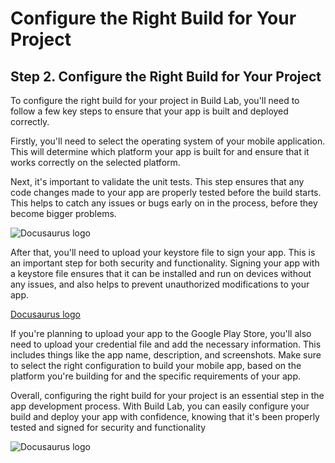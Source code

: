 # Configure the Right Build for Your Project


## Step 2. Configure the Right Build for Your Project

To configure the right build for your project in Build Lab, you'll need to follow a few key steps to ensure that your app is built and deployed correctly.

Firstly, you'll need to select the operating system of your mobile application. This will determine which platform your app is built for and ensure that it works correctly on the selected platform.

Next, it's important to validate the unit tests. This step ensures that any code changes made to your app are properly tested before the build starts. This helps to catch any issues or bugs early on in the process, before they become bigger problems.





![Docusaurus logo](/img/conf1.png)

After that, you'll need to upload your keystore file to sign your app. This is an important step for both security and functionality. Signing your app with a keystore file ensures that it can be installed and run on devices without any issues, and also helps to prevent unauthorized modifications to your app.



[Docusaurus logo](/img/conf2.png)




If you're planning to upload your app to the Google Play Store, you'll also need to upload your credential file and add the necessary information. This includes things like the app name, description, and screenshots. Make sure to select the right configuration to build your mobile app, based on the platform you're building for and the specific requirements of your app.

Overall, configuring the right build for your project is an essential step in the app development process. With Build Lab, you can easily configure your build and deploy your app with confidence, knowing that it's been properly tested and signed for security and functionality



![Docusaurus logo](/img/conf3.png)


